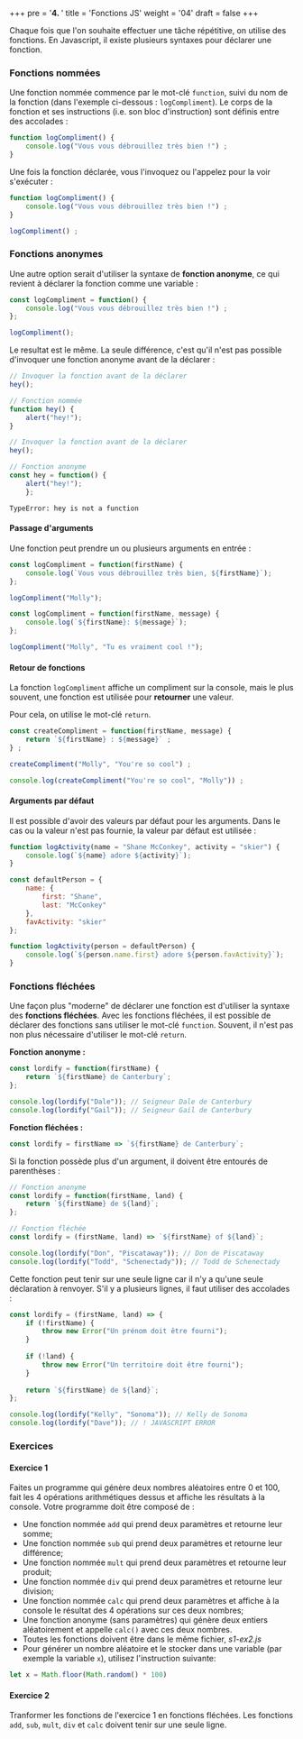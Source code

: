 +++
pre = '<b>4. </b>'
title = 'Fonctions JS'
weight = '04'
draft = false
+++

Chaque fois que l'on souhaite effectuer une tâche répétitive, on utilise des fonctions. En Javascript, il existe plusieurs syntaxes pour déclarer une fonction.

### Fonctions nommées

Une fonction nommée commence par le mot-clé `function`, suivi du nom de la fonction (dans l'exemple ci-dessous : `logCompliment`). Le corps de la fonction et ses instructions (i.e. son bloc d'instruction) sont définis entre des accolades :

```js
function logCompliment() {
    console.log("Vous vous débrouillez très bien !") ;
}
```
Une fois la fonction déclarée, vous l'invoquez ou l'appelez pour la voir s'exécuter :

```js
function logCompliment() {
    console.log("Vous vous débrouillez très bien !") ;
}

logCompliment() ;
```

### Fonctions anonymes 

Une autre option serait d'utiliser la syntaxe de **fonction anonyme**, ce qui revient à déclarer la fonction comme une variable :

```js
const logCompliment = function() {
    console.log("Vous vous débrouillez très bien !") ;
};

logCompliment();
```

Le resultat est le même. La seule différence, c'est qu'il n'est pas possible d'invoquer une fonction anonyme avant de la déclarer : 

```js
// Invoquer la fonction avant de la déclarer
hey();

// Fonction nommée
function hey() {
    alert("hey!");
}
```

```js
// Invoquer la fonction avant de la déclarer
hey();

// Fonction anonyme
const hey = function() {
    alert("hey!");
    };

```
    TypeError: hey is not a function


#### Passage d'arguments

Une fonction peut prendre un ou plusieurs arguments en entrée : 

```js
const logCompliment = function(firstName) {
    console.log(`Vous vous débrouillez très bien, ${firstName}`);
};

logCompliment("Molly");
```

```js
const logCompliment = function(firstName, message) {
    console.log(`${firstName}: ${message}`);
};

logCompliment("Molly", "Tu es vraiment cool !");
```

#### Retour de fonctions

La fonction `logCompliment` affiche un compliment sur la console, mais le plus souvent, une fonction est utilisée pour **retourner** une valeur.

Pour cela, on utilise le mot-clé `return`.

```js
const createCompliment = function(firstName, message) {
    return `${firstName} : ${message}` ;
} ;

createCompliment("Molly", "You're so cool") ;
```

```js
console.log(createCompliment("You're so cool", "Molly")) ;
```

#### Arguments par défaut

Il est possible d'avoir des valeurs par défaut pour les arguments. Dans le cas ou la valeur n'est pas fournie, la valeur par défaut est utilisée : 

```js
function logActivity(name = "Shane McConkey", activity = "skier") {
    console.log(`${name} adore ${activity}`);
}
```
```js
const defaultPerson = {
    name: {
        first: "Shane",
        last: "McConkey"
    },
    favActivity: "skier"
};

function logActivity(person = defaultPerson) {
    console.log(`${person.name.first} adore ${person.favActivity}`);
}
```

### Fonctions fléchées

Une façon plus "moderne" de déclarer une fonction est d'utiliser la syntaxe des **fonctions fléchées**. Avec les fonctions fléchées, il est possible de déclarer des fonctions sans utiliser le mot-clé `function`. Souvent, il n'est pas non plus nécessaire d'utiliser le mot-clé `return`.

**Fonction anonyme :**
```js
const lordify = function(firstName) {
    return `${firstName} de Canterbury`;
};

console.log(lordify("Dale")); // Seigneur Dale de Canterbury
console.log(lordify("Gail")); // Seigneur Gail de Canterbury
```

**Fonction fléchées :**

```js
const lordify = firstName => `${firstName} de Canterbury`;
```

Si la fonction possède plus d'un argument, il doivent être entourés de parenthèses :

```js
// Fonction anonyme
const lordify = function(firstName, land) {
    return `${firstName} de ${land}`;
};

// Fonction fléchée
const lordify = (firstName, land) => `${firstName} of ${land}`;

console.log(lordify("Don", "Piscataway")); // Don de Piscataway
console.log(lordify("Todd", "Schenectady")); // Todd de Schenectady
```

Cette fonction peut tenir sur une seule ligne car il n'y a qu'une seule déclaration à renvoyer. S'il y a plusieurs lignes, il faut utiliser des accolades :

```js
const lordify = (firstName, land) => {
    if (!firstName) {
        throw new Error("Un prénom doit être fourni");
    }
    
    if (!land) {
        throw new Error("Un territoire doit être fourni");
    }
    
    return `${firstName} de ${land}`;
};

console.log(lordify("Kelly", "Sonoma")); // Kelly de Sonoma
console.log(lordify("Dave")); // ! JAVASCRIPT ERROR
```

### Exercices

#### Exercice 1 
Faites un programme qui génère deux nombres aléatoires entre 0 et 100, fait les 4
opérations arithmétiques dessus et affiche les résultats à la console. Votre programme doit
être composé de :

+ Une fonction nommée `add` qui prend deux paramètres et retourne leur somme;
+ Une fonction nommée `sub` qui prend deux paramètres et retourne leur
différence;
+ Une fonction nommée `mult` qui prend deux paramètres et retourne leur
produit;
+ Une fonction nommée `div` qui prend deux paramètres et retourne leur division;
+ Une fonction nommée `calc` qui prend deux paramètres et affiche à la console le
résultat des 4 opérations sur ces deux nombres;
+ Une fonction anonyme (sans paramètres) qui génère deux entiers aléatoirement et
appelle `calc()` avec ces deux nombres.
+ Toutes les fonctions doivent être dans le même fichier, *s1-ex2.js*
+ Pour générer un nombre aléatoire et le stocker dans une variable (par exemple la variable
`x`), utilisez l'instruction suivante:

```js
let x = Math.floor(Math.random() * 100)
```

#### Exercice 2

Tranformer les fonctions de l'exercice 1 en fonctions fléchées. Les fonctions `add`, `sub`, `mult`, `div` et `calc` doivent tenir sur une seule ligne.